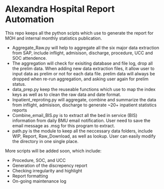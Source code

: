 # Alexandra Hospital Report Automation
This repo keeps all the python scipts which use to generate the report for MOH and internal monthly statistics publication.
* Aggregate_Raw.py will help to aggregate all the six major data extraction from SAP, include inflight, admisison, discharge, procedure, UCC and SOC attendence.
* The aggregation will check for exisiting database and file log, drop all the prelim data. When adding new data extraction files, it allow user to input data as prelim or not for each data file. prelim data will always be dropped when re-run aggregation, and asking user again for prelim status. 
* data_prep.py keep the reuseable functions which use to map the index keys as well as to clean the raw data and date format.
* Inpatient_reproting.py will aggregate, combine and summarize the data from inflight, admisison, discharge to generate ~20+ inpatient statistics reports
* Combine_email_BIS.py is to extract all the bed in service (BIS) information from daily BMU email notification.  User need to save the email message as .msg for this program to extract.
* path.py is the module to keep all the neccessary data folders, include WIP, Report, Raw_Download, as well as lookup. User can easily modify the directory in one single place.


More scripts will be added soon, which include:
* Procedure, SOC, and UCC
* Generation of the discrepency report
* Checking irregularity and highlight
* Report formatting
* On-going maintenance log
